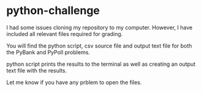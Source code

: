 # python-challenge

I had some issues cloning my repository to my computer.
However, I have included all relevant files required for grading.

You will find the python script, csv source file and output text file
for both the PyBank and PyPoll problems.

python script prints the results to the terminal as well as creating
an output text file with the results.

Let me know if you have any prblem to open the files.
